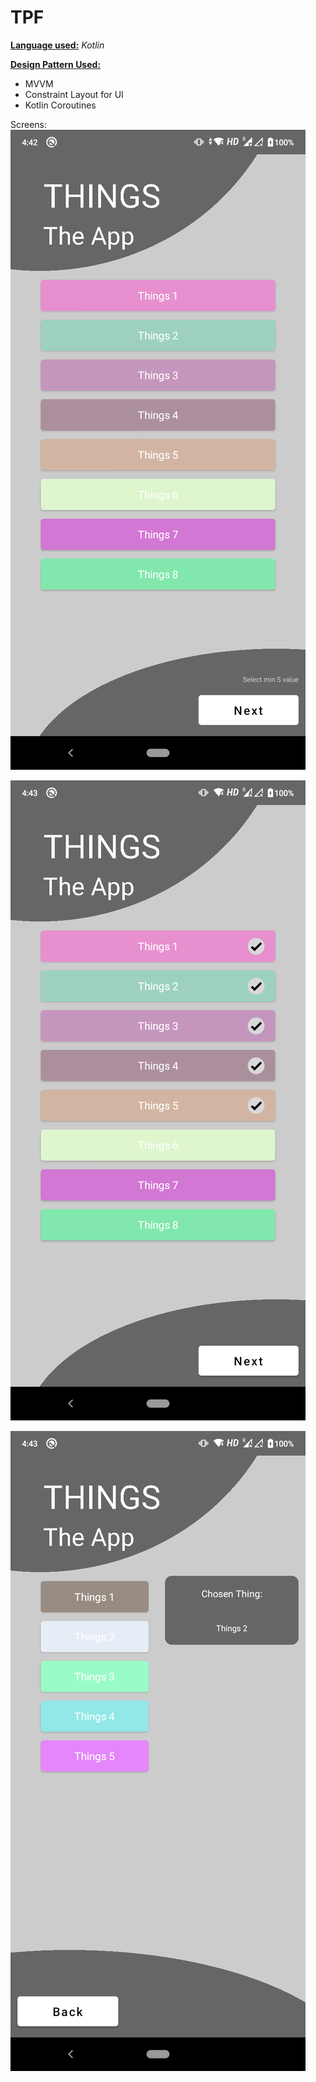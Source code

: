 # TPF

**<u>Language used:</u>**
*Kotlin*

**<u>Design Pattern Used:</u>**

* MVVM
* Constraint Layout for UI
* Kotlin Coroutines

Screens: 
![Screen1](https://github.com/harshmittal2810/TPF/blob/master/screenshot/device-1.png)

![Screen2](https://github.com/harshmittal2810/TPF/blob/master/screenshot/device-2.png)

![Screen3](https://github.com/harshmittal2810/TPF/blob/master/screenshot/device-3.png)
